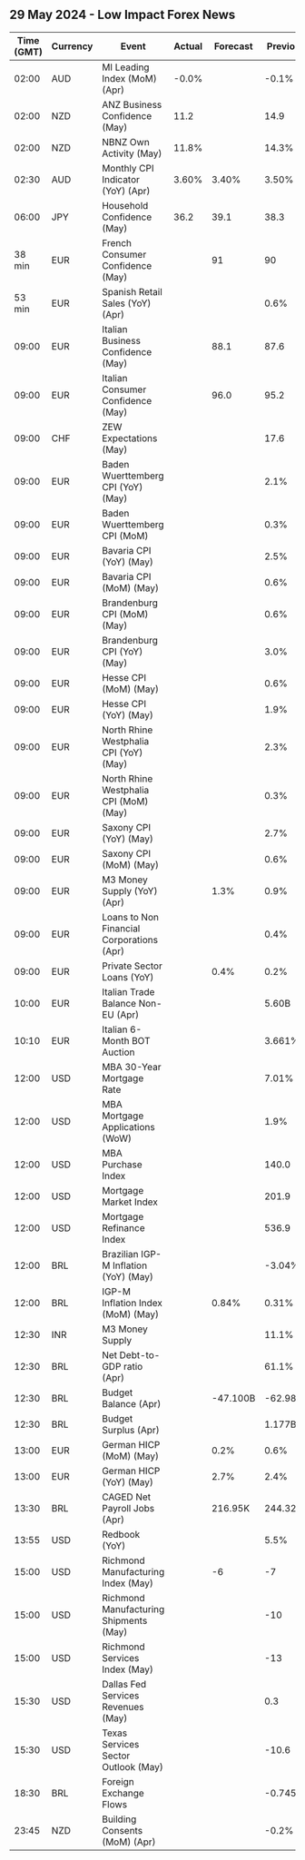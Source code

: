 ## 29 May 2024 - Low Impact Forex News

| Time (GMT) | Currency | Event | Actual | Forecast | Previous |
|------|----------|-------|--------|----------|----------|
| 02:00 | AUD | MI Leading Index (MoM) (Apr) | -0.0% |  | -0.1% |
| 02:00 | NZD | ANZ Business Confidence (May) | 11.2 |  | 14.9 |
| 02:00 | NZD | NBNZ Own Activity (May) | 11.8% |  | 14.3% |
| 02:30 | AUD | Monthly CPI Indicator (YoY) (Apr) | 3.60% | 3.40% | 3.50% |
| 06:00 | JPY | Household Confidence (May) | 36.2 | 39.1 | 38.3 |
| 38 min | EUR | French Consumer Confidence (May) |  | 91 | 90 |
| 53 min | EUR | Spanish Retail Sales (YoY) (Apr) |  |  | 0.6% |
| 09:00 | EUR | Italian Business Confidence (May) |  | 88.1 | 87.6 |
| 09:00 | EUR | Italian Consumer Confidence (May) |  | 96.0 | 95.2 |
| 09:00 | CHF | ZEW Expectations (May) |  |  | 17.6 |
| 09:00 | EUR | Baden Wuerttemberg CPI (YoY) (May) |  |  | 2.1% |
| 09:00 | EUR | Baden Wuerttemberg CPI (MoM) |  |  | 0.3% |
| 09:00 | EUR | Bavaria CPI (YoY) (May) |  |  | 2.5% |
| 09:00 | EUR | Bavaria CPI (MoM) (May) |  |  | 0.6% |
| 09:00 | EUR | Brandenburg CPI (MoM) (May) |  |  | 0.6% |
| 09:00 | EUR | Brandenburg CPI (YoY) (May) |  |  | 3.0% |
| 09:00 | EUR | Hesse CPI (MoM) (May) |  |  | 0.6% |
| 09:00 | EUR | Hesse CPI (YoY) (May) |  |  | 1.9% |
| 09:00 | EUR | North Rhine Westphalia CPI (YoY) (May) |  |  | 2.3% |
| 09:00 | EUR | North Rhine Westphalia CPI (MoM) (May) |  |  | 0.3% |
| 09:00 | EUR | Saxony CPI (YoY) (May) |  |  | 2.7% |
| 09:00 | EUR | Saxony CPI (MoM) (May) |  |  | 0.6% |
| 09:00 | EUR | M3 Money Supply (YoY) (Apr) |  | 1.3% | 0.9% |
| 09:00 | EUR | Loans to Non Financial Corporations (Apr) |  |  | 0.4% |
| 09:00 | EUR | Private Sector Loans (YoY) |  | 0.4% | 0.2% |
| 10:00 | EUR | Italian Trade Balance Non-EU (Apr) |  |  | 5.60B |
| 10:10 | EUR | Italian 6-Month BOT Auction |  |  | 3.661% |
| 12:00 | USD | MBA 30-Year Mortgage Rate |  |  | 7.01% |
| 12:00 | USD | MBA Mortgage Applications (WoW) |  |  | 1.9% |
| 12:00 | USD | MBA Purchase Index |  |  | 140.0 |
| 12:00 | USD | Mortgage Market Index |  |  | 201.9 |
| 12:00 | USD | Mortgage Refinance Index |  |  | 536.9 |
| 12:00 | BRL | Brazilian IGP-M Inflation (YoY) (May) |  |  | -3.04% |
| 12:00 | BRL | IGP-M Inflation Index (MoM) (May) |  | 0.84% | 0.31% |
| 12:30 | INR | M3 Money Supply |  |  | 11.1% |
| 12:30 | BRL | Net Debt-to-GDP ratio (Apr) |  |  | 61.1% |
| 12:30 | BRL | Budget Balance (Apr) |  | -47.100B | -62.981B |
| 12:30 | BRL | Budget Surplus (Apr) |  |  | 1.177B |
| 13:00 | EUR | German HICP (MoM) (May) |  | 0.2% | 0.6% |
| 13:00 | EUR | German HICP (YoY) (May) |  | 2.7% | 2.4% |
| 13:30 | BRL | CAGED Net Payroll Jobs (Apr) |  | 216.95K | 244.32K |
| 13:55 | USD | Redbook (YoY) |  |  | 5.5% |
| 15:00 | USD | Richmond Manufacturing Index (May) |  | -6 | -7 |
| 15:00 | USD | Richmond Manufacturing Shipments (May) |  |  | -10 |
| 15:00 | USD | Richmond Services Index (May) |  |  | -13 |
| 15:30 | USD | Dallas Fed Services Revenues (May) |  |  | 0.3 |
| 15:30 | USD | Texas Services Sector Outlook (May) |  |  | -10.6 |
| 18:30 | BRL | Foreign Exchange Flows |  |  | -0.745B |
| 23:45 | NZD | Building Consents (MoM) (Apr) |  |  | -0.2% |
